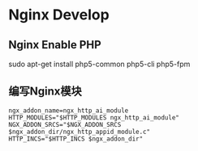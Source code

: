 Nginx Develop
=============

Nginx Enable PHP
----------------

sudo apt-get install php5-common php5-cli php5-fpm


## 编写Nginx模块 ##

    ngx_addon_name=ngx_http_ai_module
    HTTP_MODULES="$HTTP_MODULES ngx_http_ai_module"
    NGX_ADDON_SRCS="$NGX_ADDON_SRCS $ngx_addon_dir/ngx_http_appid_module.c"
    HTTP_INCS="$HTTP_INCS $ngx_addon_dir"
